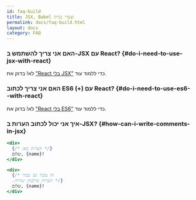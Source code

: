 ```yaml
---
id: faq-build
title: JSX, Babel וצעדי בנייה
permalink: docs/faq-build.html
layout: docs
category: FAQ
---
```


### האם אני צריך להשתמש ב-JSX עם React? {#do-i-need-to-use-jsx-with-react}

לא! בדוק את ["React בלי JSX"](/docs/react-without-jsx.html) כדי ללמוד עוד.

### האם אני צריך לכתוב ES6 (+) עם React? {#do-i-need-to-use-es6--with-react}

לא! בדוק את ["React בלי ES6"](/docs/react-without-es6.html) כדי ללמוד עוד.

### איך אני יכול לכתוב הערות ב-JSX? {#how-can-i-write-comments-in-jsx}

```jsx
<div>
  {/* הערות כאן */}
  שלום, {name}!
</div>
```

```jsx
<div>
  {/* זה עובד גם עבור
  .הערות מרובות שורות */}
  שלום, {name}! 
</div>
```
